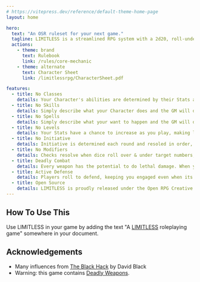 ```yaml
---
# https://vitepress.dev/reference/default-theme-home-page
layout: home

hero:
  text: "An OSR ruleset for your next game."
  tagline: LIMITLESS is a streamlined RPG system with a 2d20, roll-under mechanic that's beginner-friendly yet deep enough for veteran players.
  actions:
    - theme: brand
      text: Rulebook
      link: /rules/core-mechanic
    - theme: alternate
      text: Character Sheet
      link: /limitlessrpg/CharacterSheet.pdf

features:
  - title: No Classes
    details: Your Character's abilities are determined by their Stats and Equipment.
  - title: No Skills
    details: Simply describe what your Character does and the GM will determine the Check.
  - title: No Spells
    details: Simply describe what your want to happen and the GM will determine the Check.
  - title: No Levels
    details: Your Stats have a chance to increase as you play, making levels uneccessary.
  - title: No Initiative
    details: Initiative is determined each round and resoled in order, making combat fast & unpredictable!
  - title: No Modifiers
    details: Checks resolve when dice roll over & under target numbers, making Modifiers unecessary.
  - title: Deadly Combat
    details: Every weapon has the potential to do lethal damage. When you are on the battlefield you are literally fighting for your life!
  - title: Active Defense
    details: Players roll to defend, keeping you engaged even when its not your turn.
  - title: Open Source
    details: LIMITLESS is proudly released under the Open RPG Creative license (“ORC License”) for others to use.
---
```


## How To Use This
Use LIMITLESS in your game by adding the text "A [LIMITLESS](https://jacobrex.github.io/limitlessrpg/) roleplaying game" somewhere in your document.

## Acknowledgements
* Many influences from [The Black Hack](https://www.drivethrurpg.com/en/product/255088/the-black-hack-second-edition) by David Black
* Warning: this game contains [Deadly Weapons](https://jacobrex.itch.io/deadly-weapons).

